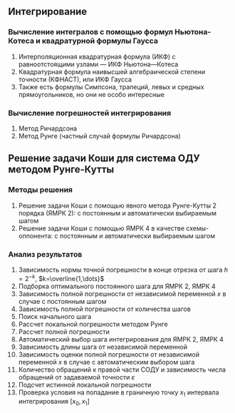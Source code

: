 ## Интегрирование
### Вычисление интегралов с помощью формул Ньютона-Котеса и квадратурной формулы Гаусса
1) Интерполяционная квадратурная формула (ИКФ) с равноотстоящими узлами — ИКФ Ньютона—Котеса
2) Квадратурная формула наивысшей алгебраической степени точности (КФНАСТ), или ИКФ Гаусса
3) Также есть формулы Симпсона, трапеций, левых и средных прямоугольников, но они не особо интересные

### Вычисление погрешностей интегрирования
1) Метод Ричардсона
2) Метод Рунге (частный случай формулы Ричардсона)

## Решение задачи Коши для система ОДУ методом Рунге-Кутты
### Методы решения
1) Решение задачи Коши с помощью явного метода Рунге-Кутты 2 порядка (ЯМРК 2): с постоянным и автоматически выбираемым шагом
3) Решение задачи Коши с помощью ЯМРК 4 в качестве схемы-оппонента: с постоянным и автоматически выбираемым шагом 

### Анализ результатов
1) Зависимость нормы точной погрешности в конце отрезка от шага $h=2^{-k}$, $k=\overline{1,\dots}$
2) Подборка оптимального постоянного шага для ЯМРК 2, ЯМРК 4 
3) Зависимость полной погрешности от независимой переменной $x$ в случае с постоянным шагом
4) Зависимость полной погрешности от количества шагов
5) Поиск начального шага
6) Рассчет локальной погрешности методом Рунге
7) Рассчет полной погрешности
8) Автоматический выбор шага интегрирования для ЯМРК 2, ЯМРК 4
9) Зависимость длины шага от независимой переменной
10) Зависимость оценки полной погрешности от независимой переменной $x$ в случае с автоматическим выбором шага
11) Количество обращений к правой части СОДУ и зависимость числа обращений от задаваемой точности $\varepsilon$
12) Подсчет истинной локальной погрешности 
13) Проверка условия на попадание в граничную точку $x_1$ интервала интегрирования $[x_0, x_1]$
